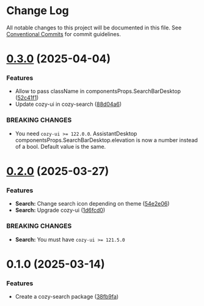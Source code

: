 # Change Log

All notable changes to this project will be documented in this file.
See [Conventional Commits](https://conventionalcommits.org) for commit guidelines.

# [0.3.0](https://github.com/cozy/cozy-libs/compare/cozy-search@0.2.0...cozy-search@0.3.0) (2025-04-04)

### Features

- Allow to pass className in componentsProps.SearchBarDesktop ([52c41f1](https://github.com/cozy/cozy-libs/commit/52c41f1525e3ce89873d67c99f63f3721d407386))
- Update cozy-ui in cozy-search ([88d04a6](https://github.com/cozy/cozy-libs/commit/88d04a676ab76132a388c8a4e424bb92c185098d))

### BREAKING CHANGES

- You need `cozy-ui >= 122.0.0`. AssistantDesktop
  componentsProps.SearchBarDesktop.elevation is now a number instead of
  a bool. Default value is the same.

# [0.2.0](https://github.com/cozy/cozy-libs/compare/cozy-search@0.1.0...cozy-search@0.2.0) (2025-03-27)

### Features

- **Search:** Change search icon depending on theme ([54e2e06](https://github.com/cozy/cozy-libs/commit/54e2e069889e4f889e8e70eccf86aa4b5e0dfdfd))
- **Search:** Upgrade cozy-ui ([1d6fcd0](https://github.com/cozy/cozy-libs/commit/1d6fcd06e25b993c3ab41a7e903941761f030b37))

### BREAKING CHANGES

- **Search:** You must have `cozy-ui >= 121.5.0`

# 0.1.0 (2025-03-14)

### Features

- Create a cozy-search package ([38fb9fa](https://github.com/cozy/cozy-libs/commit/38fb9fa92027769be11987ae4aa1309dfde72358))

